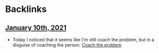 
# Backlinks
## [January 10th, 2021](<January 10th, 2021.md>)
- Today I noticed that it seems like I'm still coach the problem, but in a disguise of coaching the person.  [Coach the problem](<Coach the problem.md>)

